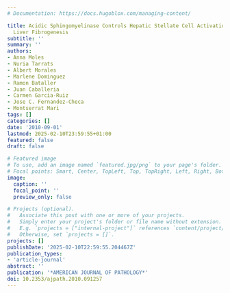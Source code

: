 ```yaml
---
# Documentation: https://docs.hugoblox.com/managing-content/

title: Acidic Sphingomyelinase Controls Hepatic Stellate Cell Activation and in Vivo
  Liver Fibrogenesis
subtitle: ''
summary: ''
authors:
- Anna Moles
- Nuria Tarrats
- Albert Morales
- Marlene Dominguez
- Ramon Bataller
- Juan Caballeria
- Carmen Garcia-Ruiz
- Jose C. Fernandez-Checa
- Montserrat Mari
tags: []
categories: []
date: '2010-09-01'
lastmod: 2025-02-10T23:59:55+01:00
featured: false
draft: false

# Featured image
# To use, add an image named `featured.jpg/png` to your page's folder.
# Focal points: Smart, Center, TopLeft, Top, TopRight, Left, Right, BottomLeft, Bottom, BottomRight.
image:
  caption: ''
  focal_point: ''
  preview_only: false

# Projects (optional).
#   Associate this post with one or more of your projects.
#   Simply enter your project's folder or file name without extension.
#   E.g. `projects = ["internal-project"]` references `content/project/deep-learning/index.md`.
#   Otherwise, set `projects = []`.
projects: []
publishDate: '2025-02-10T22:59:55.204467Z'
publication_types:
- 'article-journal'
abstract: ''
publication: '*AMERICAN JOURNAL OF PATHOLOGY*'
doi: 10.2353/ajpath.2010.091257
---
```

